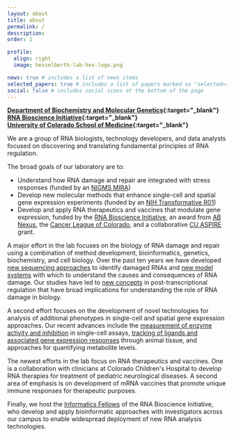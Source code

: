 ```yaml
---
layout: about
title: about
permalink: /
description:
order: 1

profile:
  align: right
  image: hesselberth-lab-hex-logo.png

news: true # includes a list of news items
selected_papers: true # includes a list of papers marked as "selected={true}"
social: false # includes social icons at the bottom of the page
---
```


**[Department of Biochemistry and Molecular Genetics](https://medschool.cuanschutz.edu/biochemistry){:target="_blank"}** <br/>
**[RNA Bioscience Initiative](https://medschool.cuanschutz.edu/rbi){:target="_blank"}** <br/>
**[University of Colorado School of Medicine](https://www.cuanschutz.edu/){:target="_blank"}** <br/>

We are a group of RNA biologists, technology developers, and data analysts 
focused on discovering and translating fundamental principles of RNA regulation.

The broad goals of our laboratory are to:

- Understand how RNA damage and repair are integrated with stress responses
(funded by an [NIGMS
MIRA](https://reporter.nih.gov/search/FWmPa7DGuk6CmPb8Ocb5XQ/project-details/10193187))
- Develop new molecular methods that enhance single-cell and spatial gene
expression experiments (funded by an [NIH Transformative
R01](https://commonfund.nih.gov/tra/recipients))
- Develop and apply RNA therapeutics and vaccines that modulate gene expression, funded
by the [RNA Bioscience Initiative](https://medschool.cuanschutz.edu/rbi), an award
from [AB Nexus](https://www.cu.edu/ab-nexus/ab-nexus-grant-awardees), the
[Cancer League of Colorado](https://www.cancerleague.org/), and a collaborative
[CU ASPIRE](https://research.cuanschutz.edu/research-ppg/cu-anschutz-som-programmatic-incubator-for-research-(cu-aspire)-program) grant.

A major effort in the lab focuses on the biology of RNA damage and repair using a
combination of method development, bioinformatics, genetics, biochemistry, and
cell biology. Over the past ten years we have developed [new sequencing
approaches](https://pubmed.ncbi.nlm.nih.gov/26001965/) to identify damaged RNAs
and [new model systems](https://pubmed.ncbi.nlm.nih.gov/29212664/) with which to
understand the causes and consequences of RNA damage. Our studies have led to
[new concepts](https://elifesciences.org/articles/42262) in post-transcriptional
regulation that have broad implications for understanding the role of RNA damage
in biology.

A second effort focuses on the development of novel technologies for
analysis of additional phenotypes in single-cell and spatial gene
expression approaches. Our recent advances include the [measurement of
enzyme activity and inhibition](https://pubmed.ncbi.nlm.nih.gov/32286626/)
in single-cell assays, [tracking of ligands and associated gene expression
responses](https://pubmed.ncbi.nlm.nih.gov/33843587/) through animal
tissue, and approaches for quantifying metabolite levels.

The newest efforts in the lab focus on RNA therapeutics and vaccines. One is a collaboration
with clinicians at Colorado Children's Hospital to develop RNA therapies for
treatment of pediatric neurological diseases. A second area of emphasis is on
development of mRNA vaccines that promote unique immune responses for
therapeutic purposes.

Finally, we host the [Informatics
Fellows](https://medschool.cuanschutz.edu/rbi/training-and-education/informatics-fellows-program)
of the RNA Bioscience Initiative, who develop and apply bioinformatic approaches
with investigators across our campus to enable widespread deployment of
new RNA analysis technologies.

